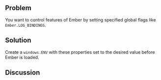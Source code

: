 ## Problem
You want to control features of Ember by setting specified global flags like `Ember.LOG_BINDINGS`.

## Solution
Create a `windows.ENV` with these properties set to the desired value before Ember is loaded.

## Discussion
